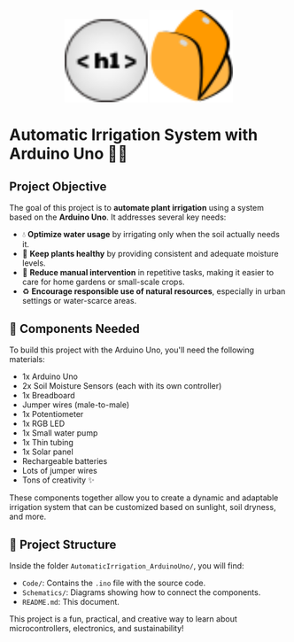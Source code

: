 <p align="center">
  <img width="150px" src="./imgs/h1icon.svg" alt="Logo de h1">
  <img width="150px" src="./imgs/icon.svg" alt="Dally icon">
</p>

# Automatic Irrigation System with Arduino Uno 🌿💧

## Project Objective

The goal of this project is to **automate plant irrigation** using a system based on the **Arduino Uno**. It addresses several key needs:

* 💧 **Optimize water usage** by irrigating only when the soil actually needs it.
* 🌱 **Keep plants healthy** by providing consistent and adequate moisture levels.
* 🔧 **Reduce manual intervention** in repetitive tasks, making it easier to care for home gardens or small-scale crops.
* ♻️ **Encourage responsible use of natural resources**, especially in urban settings or water-scarce areas.

## 🔧 Components Needed

To build this project with the Arduino Uno, you'll need the following materials:

* 1x Arduino Uno
* 2x Soil Moisture Sensors (each with its own controller)
* 1x Breadboard
* Jumper wires (male-to-male)
* 1x Potentiometer
* 1x RGB LED
* 1x Small water pump
* 1x Thin tubing
* 1x Solar panel
* Rechargeable batteries
* Lots of jumper wires
* Tons of creativity ✨

These components together allow you to create a dynamic and adaptable irrigation system that can be customized based on sunlight, soil dryness, and more.

## 📁 Project Structure

Inside the folder `AutomaticIrrigation_ArduinoUno/`, you will find:

* `Code/`: Contains the `.ino` file with the source code.
* `Schematics/`: Diagrams showing how to connect the components.
* `README.md`: This document.

This project is a fun, practical, and creative way to learn about microcontrollers, electronics, and sustainability!